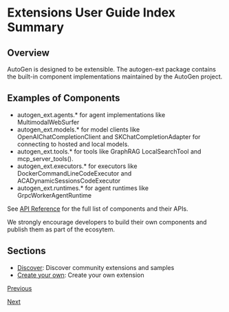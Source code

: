 # Extensions User Guide Index Summary

## Overview

AutoGen is designed to be extensible. The autogen-ext package contains the built-in component implementations maintained by the AutoGen project.

## Examples of Components

*   autogen\_ext.agents.\* for agent implementations like MultimodalWebSurfer
*   autogen\_ext.models.\* for model clients like OpenAIChatCompletionClient and SKChatCompletionAdapter for connecting to hosted and local models.
*   autogen\_ext.tools.\* for tools like GraphRAG LocalSearchTool and mcp\_server\_tools().
*   autogen\_ext.executors.\* for executors like DockerCommandLineCodeExecutor and ACADynamicSessionsCodeExecutor
*   autogen\_ext.runtimes.\* for agent runtimes like GrpcWorkerAgentRuntime

See [API Reference](https://microsoft.github.io/autogen/stable/reference/index.html) for the full list of components and their APIs.

We strongly encourage developers to build their own components and publish them as part of the ecosytem.

## Sections

*   [Discover](https://microsoft.github.io/autogen/stable/user-guide/extensions-user-guide/discover.html): Discover community extensions and samples
*   [Create your own](https://microsoft.github.io/autogen/stable/user-guide/extensions-user-guide/create-your-own.html): Create your own extension

[Previous](https://microsoft.github.io/autogen/stable/user-guide/core-user-guide/index.html)

[Next](https://microsoft.github.io/autogen/stable/user-guide/extensions-user-guide/installation.html)
